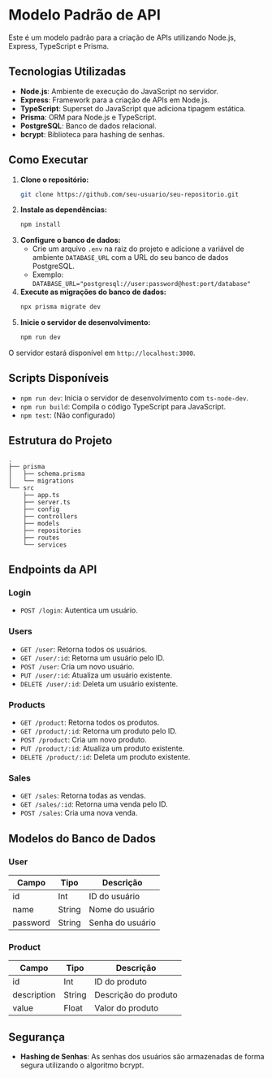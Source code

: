 # Modelo Padrão de API

Este é um modelo padrão para a criação de APIs utilizando Node.js, Express, TypeScript e Prisma.

## Tecnologias Utilizadas

- **Node.js**: Ambiente de execução do JavaScript no servidor.
- **Express**: Framework para a criação de APIs em Node.js.
- **TypeScript**: Superset do JavaScript que adiciona tipagem estática.
- **Prisma**: ORM para Node.js e TypeScript.
- **PostgreSQL**: Banco de dados relacional.
- **bcrypt**: Biblioteca para hashing de senhas.

## Como Executar

1. **Clone o repositório:**
   ```bash
   git clone https://github.com/seu-usuario/seu-repositorio.git
   ```
2. **Instale as dependências:**
    ```bash
    npm install
    ```
3. **Configure o banco de dados:**
    - Crie um arquivo `.env` na raiz do projeto e adicione a variável de ambiente `DATABASE_URL` com a URL do seu banco de dados PostgreSQL.
    - Exemplo: `DATABASE_URL="postgresql://user:password@host:port/database"`
4. **Execute as migrações do banco de dados:**
    ```bash
    npx prisma migrate dev
    ```
5. **Inicie o servidor de desenvolvimento:**
    ```bash
    npm run dev
    ```
O servidor estará disponível em `http://localhost:3000`.

## Scripts Disponíveis

- `npm run dev`: Inicia o servidor de desenvolvimento com `ts-node-dev`.
- `npm run build`: Compila o código TypeScript para JavaScript.
- `npm test`: (Não configurado)

## Estrutura do Projeto

```
.
├── prisma
│   ├── schema.prisma
│   └── migrations
└── src
    ├── app.ts
    ├── server.ts
    ├── config
    ├── controllers
    ├── models
    ├── repositories
    ├── routes
    └── services
```

## Endpoints da API

### Login
- `POST /login`: Autentica um usuário.

### Users
- `GET /user`: Retorna todos os usuários.
- `GET /user/:id`: Retorna um usuário pelo ID.
- `POST /user`: Cria um novo usuário.
- `PUT /user/:id`: Atualiza um usuário existente.
- `DELETE /user/:id`: Deleta um usuário existente.

### Products
- `GET /product`: Retorna todos os produtos.
- `GET /product/:id`: Retorna um produto pelo ID.
- `POST /product`: Cria um novo produto.
- `PUT /product/:id`: Atualiza um produto existente.
- `DELETE /product/:id`: Deleta um produto existente.

### Sales
- `GET /sales`: Retorna todas as vendas.
- `GET /sales/:id`: Retorna uma venda pelo ID.
- `POST /sales`: Cria uma nova venda.

## Modelos do Banco de Dados

### User

| Campo    | Tipo   | Descrição        |
|----------|--------|------------------|
| id       | Int    | ID do usuário    |
| name     | String | Nome do usuário  |
| password | String | Senha do usuário |

### Product

| Campo       | Tipo   | Descrição           |
|-------------|--------|---------------------|
| id          | Int    | ID do produto       |
| description | String | Descrição do produto|
| value       | Float  | Valor do produto    |

## Segurança

- **Hashing de Senhas**: As senhas dos usuários são armazenadas de forma segura utilizando o algoritmo bcrypt.